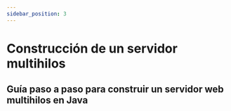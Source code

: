```yaml
---
sidebar_position: 3
---
```


# Construcción de un servidor multihilos

## Guía paso a paso para construir un servidor web multihilos en Java
